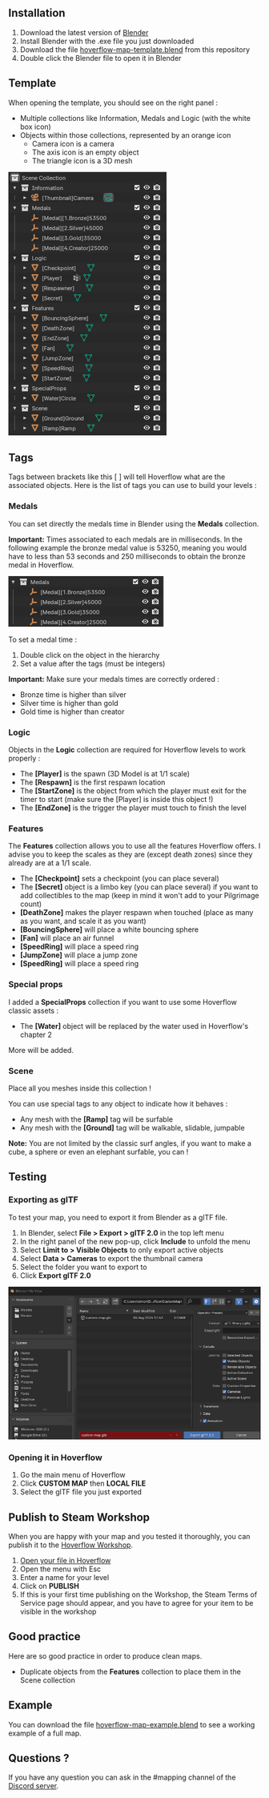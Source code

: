 ## Installation

1. Download the latest version of [Blender](https://www.blender.org/download/)
2. Install Blender with the .exe file you just downloaded
2. Download the file [hoverflow-map-template.blend](hoverflow-map-template.blend) from this repository
3. Double click the Blender file to open it in Blender

## Template

When opening the template, you should see on the right panel :
- Multiple collections like Information, Medals and Logic (with the white box icon)
- Objects within those collections, represented by an orange icon
    - Camera icon is a camera
    - The axis icon is an empty object
    - The triangle icon is a 3D mesh

![alt text](img/template.png)

## Tags

Tags between brackets like this [ ] will tell Hoverflow what are the associated objects. Here is the list of tags you can use to build your levels :

### Medals

You can set directly the medals time in Blender using the **Medals** collection. 

**Important:** Times associated to each medals are in milliseconds. In the following example the bronze medal value is 53250, meaning you would have to less than 53 seconds and 250 milliseconds to obtain the bronze medal in Hoverflow.

![alt text](img/medals.png)

To set a medal time :
1. Double click on the object in the hierarchy
2. Set a value after the tags (must be integers)

**Important:** Make sure your medals times are correctly ordered :
- Bronze time is higher than silver
- Silver time is higher than gold
- Gold time is higher than creator

### Logic

Objects in the **Logic** collection are required for Hoverflow levels to work properly :

* The **[Player]** is the spawn (3D Model is at 1/1 scale)
* The **[Respawn]** is the first respawn location
* The **[StartZone]** is the object from which the player must exit for the timer to start (make sure the [Player] is inside this object !)
* The **[EndZone]** is the trigger the player must touch to finish the level

### Features

The **Features** collection allows you to use all the features Hoverflow offers. I advise you to keep the scales as they are (except death zones) since they already are at a 1/1 scale.

* The **[Checkpoint]** sets a checkpoint (you can place several)
* The **[Secret]** object is a limbo key (you can place several) if you want to add collectibles to the map (keep in mind it won't add to your Pilgrimage count)
* **[DeathZone]** makes the player respawn when touched (place as many as you want, and scale it as you want)
* **[BouncingSphere]** will place a white bouncing sphere 
* **[Fan]** will place an air funnel 
* **[SpeedRing]** will place a speed ring 
* **[JumpZone]** will place a jump zone 
* **[SpeedRing]** will place a speed ring 

### Special props

I added a **SpecialProps** collection if you want to use some Hoverflow classic assets :
* The **[Water]** object will be replaced by the water used in Hoverflow's chapter 2

More will be added.

### Scene

Place all you meshes inside this collection !

You can use special tags to any object to indicate how it behaves :
* Any mesh with the **[Ramp]** tag will be surfable
* Any mesh with the **[Ground]** tag will be walkable, slidable, jumpable

**Note:** You are not limited by the classic surf angles, if you want to make a cube, a sphere or even an elephant surfable, you can !

## Testing

### Exporting as glTF

To test your map, you need to export it from Blender as a glTF file.
1. In Blender, select **File > Export > glTF 2.0** in the top left menu
2. In the right panel of the new pop-up, click **Include** to unfold the menu
3. Select **Limit to > Visible Objects** to only export active objects
4. Select **Data > Cameras** to export the thumbnail camera
5. Select the folder you want to export to
5. Click **Export glTF 2.0**

![alt text](img/export.png)

### Opening it in Hoverflow

1. Go the main menu of Hoverflow
2. Click **CUSTOM MAP** then **LOCAL FILE**
3. Select the glTF file you just exported

## Publish to Steam Workshop

When you are happy with your map and you tested it thoroughly, you can publish it to the [Hoverflow Workshop](https://steamcommunity.com/workshop/browse/?appid=1280060).

1. [Open your file in Hoverflow](#opening-it-in-hoverflow)
1. Open the menu with Esc
1. Enter a name for your level
1. Click on **PUBLISH**
1. If this is your first time publishing on the Workshop, the Steam Terms of Service page should appear, and you have to agree for your item to be visible in the workshop

## Good practice

Here are so good practice in order to produce clean maps.
* Duplicate objects from the **Features** collection to place them in the Scene collection

## Example

You can download the file [hoverflow-map-example.blend](hoverflow-map-example.blend) to see a working example of a full map.

## Questions ?

If you have any question you can ask in the #mapping channel of the [Discord server](https://discord.gg/T2msJbZ4JY).
